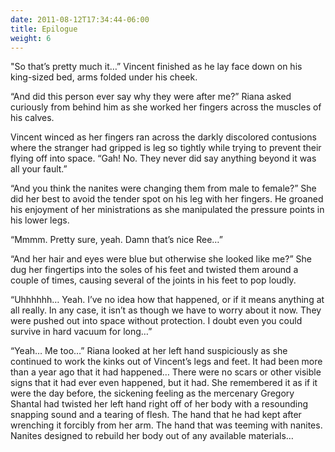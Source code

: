 ```yaml
---
date: 2011-08-12T17:34:44-06:00
title: Epilogue
weight: 6
---
```


"So that’s pretty much it…” Vincent finished as he lay face down on his
king-sized bed, arms folded under his cheek.

“And did this person ever say why they were after me?” Riana asked curiously
from behind him as she worked her fingers across the muscles of his calves.

Vincent winced as her fingers ran across the darkly discolored contusions where
the stranger had gripped is leg so tightly while trying to prevent their flying
off into space. “Gah! No. They never did say anything beyond it was all your
fault.”

“And you think the nanites were changing them from male to female?” She did her
best to avoid the tender spot on his leg with her fingers. He groaned his
enjoyment of her ministrations as she manipulated the pressure points in his
lower legs.

“Mmmm. Pretty sure, yeah. Damn that’s nice Ree…”

“And her hair and eyes were blue but otherwise she looked like me?” She dug her
fingertips into the soles of his feet and twisted them around a couple of times,
causing several of the joints in his feet to pop loudly.

“Uhhhhhh… Yeah. I’ve no idea how that happened, or if it means anything at all
really. In any case, it isn’t as though we have to worry about it now. They were
pushed out into space without protection. I doubt even you could survive in hard
vacuum for long…”

“Yeah… Me too…” Riana looked at her left hand suspiciously as she continued to
work the kinks out of Vincent’s legs and feet. It had been more than a year ago
that it had happened… There were no scars or other visible signs that it had
ever even happened, but it had. She remembered it as if it were the day before,
the sickening feeling as the mercenary Gregory Shantal had twisted her left hand
right off of her body with a resounding snapping sound and a tearing of flesh.
The hand that he had kept after wrenching it forcibly from her arm. The hand
that was teeming with nanites. Nanites designed to rebuild her body out of any
available materials…

